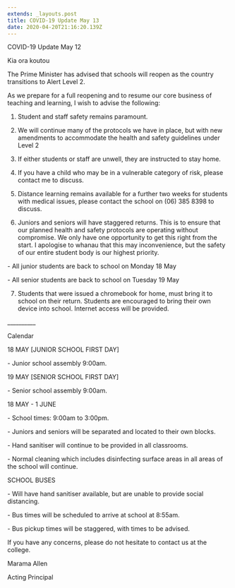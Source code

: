 ```yaml
---
extends: _layouts.post
title: COVID-19 Update May 13
date: 2020-04-20T21:16:20.139Z
---
```

COVID-19 Update May 12



Kia ora koutou

The Prime Minister has advised that schools will reopen as the country transitions to Alert Level 2.

As we prepare for a full reopening and to resume our core business of teaching and learning, I wish to advise the following:

1.	Student and staff safety remains paramount.

2.	We will continue many of the protocols we have in place, but with new amendments to accommodate the health and safety guidelines under Level 2

3.	If either students or staff are unwell, they are instructed to stay home.

4.	If you have a child who may be in a vulnerable category of risk, please contact me to discuss.

5.	Distance learning remains available for a further two weeks for students with medical issues, please contact the school on (06) 385 8398 to discuss.

6.	Juniors and seniors will have staggered returns. This is to ensure that our planned health and safety protocols are operating without compromise. We only have one opportunity to get this right from the start. I apologise to whanau that this may inconvenience, but the safety of our entire student body is our highest priority.

\- All junior students are back to school on Monday 18 May

\- All senior students are back to school on Tuesday 19 May

7.	Students that were issued a chromebook for home, must bring it to school on their return. Students are encouraged to bring their own device into school. Internet access will be provided. 

\_\_\_\_\_\_\_\_\_\_

Calendar

18 MAY \[JUNIOR SCHOOL FIRST DAY]

\-	Junior school assembly 9:00am.



19 MAY \[SENIOR SCHOOL FIRST DAY]

\-	Senior school assembly 9:00am.



18 MAY - 1 JUNE

\-	School times: 9:00am to 3:00pm.

\-	Juniors and seniors will be separated and located to their own blocks.

\-	Hand sanitiser will continue to be provided in all classrooms.

\-	Normal cleaning which includes disinfecting surface areas in all areas of the school will continue.



SCHOOL BUSES

\-	Will have hand sanitiser available, but are unable to provide social distancing. 

\-	Bus times will be scheduled to arrive at school at 8:55am.

\-	Bus pickup times will be staggered, with times to be advised.



If you have any concerns, please do not hesitate to contact us at the college.



Marama Allen

Acting Principal
